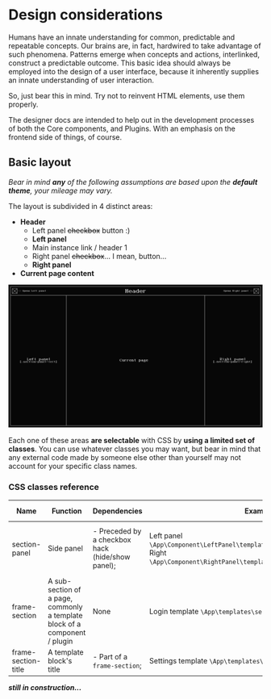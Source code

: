 # Design considerations
Humans have an innate understanding for common, predictable and repeatable concepts. Our brains are, in fact, hardwired 
to take advantage of such phenomena. Patterns emerge when concepts and actions, interlinked, construct a predictable outcome.
This basic idea should always be employed into the design of a user interface, because it inherently supplies an innate 
understanding of user interaction.

So, just bear this in mind. Try not to reinvent HTML elements, use them properly.

The designer docs are intended to help out in the development processes of both the Core components, and Plugins. 
With an emphasis on the frontend side of things, of course.

## Basic layout
_Bear in mind **any** of the following assumptions are based upon the **default theme**, your mileage may vary._

The layout is subdivided in 4 distinct areas:
- **Header**
  - Left panel ~~checkbox~~ button :)
  - **Left panel**
  - Main instance link / header 1
  - Right panel ~~checkbox~~... I mean, button...
  - **Right panel**
- **Current page content**

![GNU social's basic page layout](../imgs/basic-layout.png "The basic layout of GNU social default theme")

Each one of these areas **are selectable** with CSS by **using a limited set of classes**. You can use whatever classes 
you may want, but bear in mind that any external code made by someone else other than yourself may not account 
for your specific class names.

### CSS classes reference

| Name                 | Function                                                                   | Dependencies                                     | Examples                                                                                                                                             | Sub-classes                                       |
|----------------------|----------------------------------------------------------------------------|--------------------------------------------------|------------------------------------------------------------------------------------------------------------------------------------------------------|---------------------------------------------------|
| section-panel        | Side panel                                                                 | - Preceded by a checkbox hack (hide/show panel); | Left panel `\App\Component\LeftPanel\templates\left_panel\view.html.twig`<br/>Right `\App\Component\RightPanel\templates\right_panel\view.html.twig` | `section-panel-left`, `section-panel-right`       |
| frame-section       | A sub-section of a page, commonly a template block of a component / plugin | None                                             | Login template `\App\templates\security\login.html.twig`                                                                                             | `frame-section-title`, `frame-section-subtitle` |
| frame-section-title | A template block's title                                                   | - Part of a `frame-section`;                    | Settings template `\App\templates\settings\base.html.twig`                                                                                           | None                                              |

_**still in construction...**_